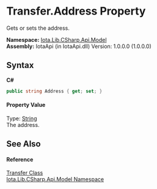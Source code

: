 # Transfer.Address Property 
 

Gets or sets the address.

**Namespace:**&nbsp;<a href="N_Iota_Lib_CSharp_Api_Model">Iota.Lib.CSharp.Api.Model</a><br />**Assembly:**&nbsp;IotaApi (in IotaApi.dll) Version: 1.0.0.0 (1.0.0.0)

## Syntax

**C#**<br />
``` C#
public string Address { get; set; }
```


#### Property Value
Type: <a href="http://msdn2.microsoft.com/en-us/library/s1wwdcbf" target="_blank">String</a><br />The address.

## See Also


#### Reference
<a href="T_Iota_Lib_CSharp_Api_Model_Transfer">Transfer Class</a><br /><a href="N_Iota_Lib_CSharp_Api_Model">Iota.Lib.CSharp.Api.Model Namespace</a><br />